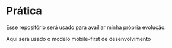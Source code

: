 # Prática
Esse repositório será usado para availiar minha própria evolução.

Aqui será usado o modelo mobile-first de desenvolvimento
